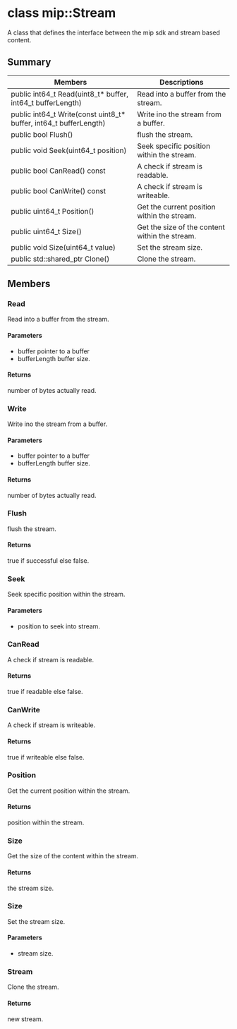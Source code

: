 # class mip::Stream 
A class that defines the interface between the mip sdk and stream based content.
  
## Summary
 Members                        | Descriptions                                
--------------------------------|---------------------------------------------
public int64_t Read(uint8_t* buffer, int64_t bufferLength)  |  Read into a buffer from the stream.
public int64_t Write(const uint8_t* buffer, int64_t bufferLength)  |  Write ino the stream from a buffer.
public bool Flush()  |  flush the stream.
public void Seek(uint64_t position)  |  Seek specific position within the stream.
public bool CanRead() const  |  A check if stream is readable.
public bool CanWrite() const  |  A check if stream is writeable.
public uint64_t Position()  |  Get the current position within the stream.
public uint64_t Size()  |  Get the size of the content within the stream.
public void Size(uint64_t value)  |  Set the stream size.
public std::shared_ptr<Stream> Clone()  |  Clone the stream.
  
## Members
  
### Read
Read into a buffer from the stream.
  
#### Parameters
* buffer pointer to a buffer 
* bufferLength buffer size. 
  
#### Returns
number of bytes actually read.
  
### Write
Write ino the stream from a buffer.
  
#### Parameters
* buffer pointer to a buffer 
* bufferLength buffer size. 
  
#### Returns
number of bytes actually read.
  
### Flush
flush the stream.
  
#### Returns
true if successful else false.
  
### Seek
Seek specific position within the stream.
  
#### Parameters
* position to seek into stream.
  
### CanRead
A check if stream is readable.
  
#### Returns
true if readable else false.
  
### CanWrite
A check if stream is writeable.
  
#### Returns
true if writeable else false.
  
### Position
Get the current position within the stream.
  
#### Returns
position within the stream.
  
### Size
Get the size of the content within the stream.
  
#### Returns
the stream size.
  
### Size
Set the stream size.
  
#### Parameters
* stream size.
  
### Stream
Clone the stream.
  
#### Returns
new stream.